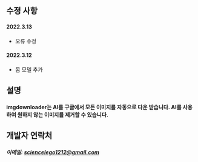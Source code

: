 ## 수정 사항
#### 2022.3.13
- 오류 수정

#### 2022.3.12
- 몸 모델 추가

## 설명
#### imgdownloader는 AI를 구글에서 모든 이미지를 자동으로 다운 받습니다. AI를 사용하여 원하지 않는 이미지를 제거할 수 있습니다.

## 개발자 연락처
##### 이메일: <sciencelego1212@gmail.com>